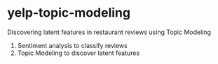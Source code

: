 # yelp-topic-modeling
Discovering latent features in restaurant reviews using Topic Modeling

1. Sentiment analysis to classify reviews
2. Topic Modeling to discover latent features
